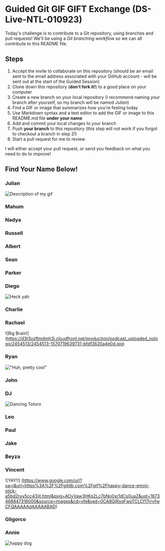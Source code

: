 # Guided Git GIF GIFT Exchange (DS-Live-NTL-010923)

Today's challenge is to contribute to a Git repository, using branches and pull requests! We'll be using a *Git branching workflow* so we can all contribute to this README file.

## Steps

1. Accept the invite to collaborate on this repository (should be an email sent to the email address associated with your GitHub account - will be sent out at the start of the Guided Session)
2. Clone down this repository (**don't fork it!**) to a good place on your computer
3. Create a new branch on your local repository (I recommend naming your branch after yourself, so my branch will be named _Julian_)
4. Find a GIF or image that summarizes how you're feeling today
5. Use Markdown syntax and a text editor to add the GIF or image to this README.md file **under your name**
6. Add and commit your local changes to your branch
7. Push **your branch** to this repository (this step will not work if you forgot to checkout a branch in step 2!)
8. Start a pull request for me to review

I will either accept your pull request, or send you feedback on what you need to do to improve!

## Find Your Name Below!

### Julian

![Description of my gif](https://media.giphy.com/media/vxCqvjvJqjJHW/giphy.gif)

### Mahum

### Nadya

### Russell

### Albert

### Sean

### Parker

### Diego
![Heck yah](https://media.giphy.com/media/CuuSHzuc0O166MRfjt/giphy.gif)

### Charlie

### Rachael

![Big Brain!] (https://d3t3ozftmdmh3i.cloudfront.net/production/podcast_uploaded_nologo/2454513/2454513-1570719639731-bfdf3620a4e0d.jpg)

### Ryan

!["Huh, pretty cool"](https://media.giphy.com/media/XreQmk7ETCak0/giphy.gif)

### John

### DJ
![Dancing Totoro](https://media.tenor.com/REo804et_s0AAAAM/totoro.gif)

### Leo

### Paul

### Jake

### Beyza

### Vincent
![YAY!!] (https://www.google.com/url?sa=i&url=https%3A%2F%2Fgifdb.com%2Fgif%2Fhappy-dance-emoji-stick-a5bd2ruy5cc43ijt.html&psig=AOvVaw3HKq2Lc7bNo0xr1dCs0uaZ&ust=1673468847316000&source=images&cd=vfe&ved=0CA8QjRxqFwoTCLCf17rrvfwCFQAAAAAdAAAAABAD)


### Gligorco

### Annie

![happy dog](https://giphy.com/explore/cat-and-computer)

